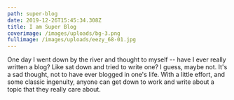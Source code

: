 ```yaml
---
path: super-blog
date: 2019-12-26T15:45:34.308Z
title: I am Super Blog
coverimage: /images/uploads/bg-3.png
fullimage: /images/uploads/eezy_68-01.jpg
---
```

One day I went down by the river and thought to myself -- have I ever really written a blog? Like sat down and tried to write one? I guess, maybe not. It's a sad thought, not to have ever blogged in one's life. With a little effort, and some classic ingenuity, anyone can get down to work and write about a topic that they really care about.
